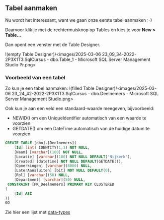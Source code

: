 ## Tabel aanmaken
Nu wordt het interessant, want we gaan onze eerste tabel aanmaken :-)

Daarvoor klik je met de rechtermuisknop op Tables en kies je voor **New > Table...**

Dan opent een venster met de Table Designer.

!(empty Table Designer)/<images/2025-03-06 23_09_34-2022-2P3X1T3.SqlCursus - dbo.Table_1 - Microsoft SQL Server Management Studio Pr.png>

### Voorbeeld van een tabel
Zo kun je een tabel aanmaken:
!(filled Table Designer)/<images/2025-03-06 23_24_42-2022-2P3X1T3.SqlCursus - dbo.Deelnemers - Microsoft SQL Server Management Studio.png>

Ook kun je aan een veld een standaard-waarde meegeven, bijvoorbeeld:
- NEWID() om een UniqueIdentifier automatisch van een waarde te voorzien
- GETDATE() om een DateTime automatisch van de huidige datum te voorzien

```sql
CREATE TABLE [dbo].[Deelnemers](
	[Id] [int] IDENTITY(1,1) NOT NULL,
	[Naam] [varchar](100) NOT NULL,
	[Locatie] [varchar](100) NOT NULL DEFAULT('Nijkerk'),
	[Created] [datetime] NOT NULL DEFAULT(GETDATE()),
	[Opmerkingen] [varchar](8000) NULL,
	[LaterAansluiten] [bit] NOT NULL DEFAULT(0),
	[Rol] [varchar](50) NULL,
	[Department] [varchar](50) NULL,
 CONSTRAINT [PK_Deelnemers] PRIMARY KEY CLUSTERED 
(
	[Id] ASC
))
GO
```

Zie hier een lijst met [data-types](data-types.md) 


